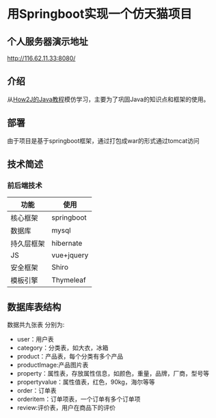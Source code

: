 # 用Springboot实现一个仿天猫项目

## 个人服务器演示地址

http://116.62.11.33:8080/

## 介绍

从[How2J的Java教程](http://how2j.cn/)模仿学习，主要为了巩固Java的知识点和框架的使用。 

## 部署

由于项目是基于springboot框架，通过打包成war的形式通过tomcat访问

## 技术简述

### 前后端技术

| 功能       | 使用       |
| ---------- | ---------- |
| 核心框架   | springboot |
| 数据库     | mysql      |
| 持久层框架 | hibernate  |
| JS         | vue+jquery |
| 安全框架   | Shiro      |
| 模板引擎   | Thymeleaf  |

## 数据库表结构

数据共九张表 分别为:

- user：用户表
- category：分类表，如大衣，冰箱
- product：产品表，每个分类有多个产品
- productImage:产品图片表
- property：属性表，存放属性信息，如颜色，重量，品牌，厂商，型号等
- propertyvalue：属性值表，红色，90kg，海尔等等
- order：订单表
- orderitem：订单项表，一个订单有多个订单项
- review:评价表，用户在商品下的评价